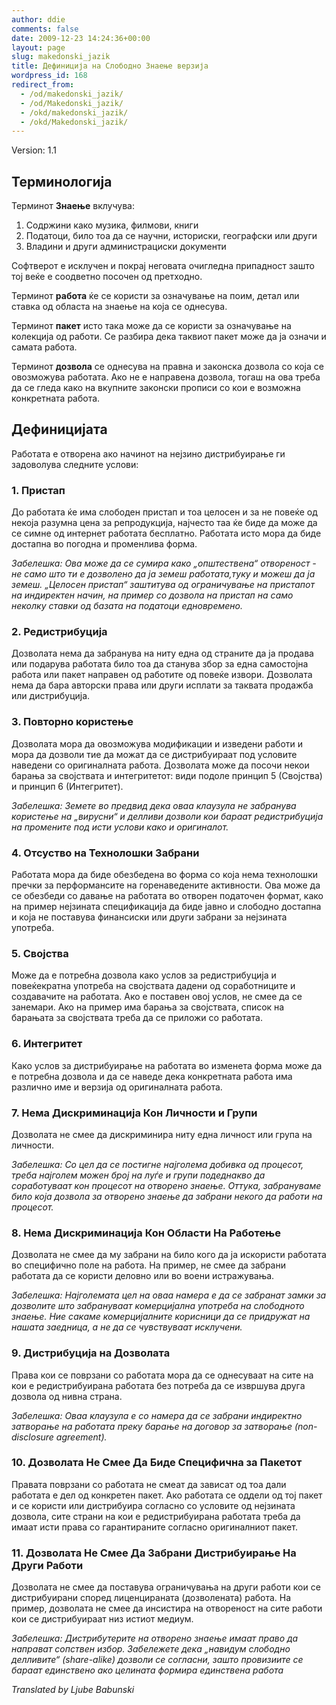 ```yaml
---
author: ddie
comments: false
date: 2009-12-23 14:24:36+00:00
layout: page
slug: makedonski_jazik
title: Дефиниција на Слободно Знаење верзија
wordpress_id: 168
redirect_from:
  - /od/makedonski_jazik/
  - /od/Makedonski_jazik/
  - /okd/makedonski_jazik/
  - /okd/Makedonski_jazik/
---
```


Version: 1.1

## Терминологија 

Терминот **Знаење** вклучува:

   1. Содржини како музика, филмови, книги
   2. Податоци, било тоа да се научни, историски, географски или други
   3. Владини и други администрациски документи

Софтверот е исклучен и покрај неговата очигледна припадност зашто тој веќе е соодветно посочен од претходно.

Терминот **работа** ќе се користи за означување на поим, детал или ставка од областа на знаење на која се однесува.

Терминот **пакет** исто така може да се користи за означување на колекција од работи. Се разбира дека таквиот пакет може да ја означи и самата работа.

Терминот **дозвола** се однесува на правна и законска дозвола со која се овозможува работата. Ако не е направена дозвола, тогаш на ова треба да се гледа како на вкупните законски прописи со кои е возможна конкретната работа.


## Дефиницијата 

Работата е отворена ако начинот на нејзино дистрибуирање ги задоволува следните услови:

### 1. Пристап 

До работата ќе има слободен пристап и тоа целосен и за не повеќе од некоја разумна цена за репродукција, најчесто таа ќе биде да може да се симне од интернет работата бесплатно. Работата исто мора да биде достапна во погодна и променлива форма.

*Забелешка: Ова може да се сумира како „општествена“ отвореност - не само што ти е дозволено да ја земеш работата,туку и можеш да ја земеш. „Целосен пристап“ заштитува од ограничување на пристапот на индиректен начин, на пример со дозвола на пристап на само неколку ставки од базата на податоци едновремено.*

### 2. Редистрибуција 

Дозволата нема да забранува на ниту една од страните да ја продава или подарува работата било тоа да станува збор за една самостојна работа или пакет направен од работите од повеќе извори. Дозволата нема да бара авторски права или други исплати за таквата продажба или дистрибуција.

### 3. Повторно користење 

Дозволата мора да овозможува модификации и изведени работи и мора да дозволи тие да можат да се дистрибуираат под условите наведени со оригиналната работа. Дозволата може да посочи некои барања за својствата и интегритетот: види подоле принцип 5 (Својства) и принцип 6 (Интегритет).

*Забелешка: Земете во предвид дека оваа клаузула не забранува користење на „вирусни“ и делливи дозволи кои бараат редистрибуција на промените под исти услови како и оригиналот.*

### 4. Отсуство на Технолошки Забрани 

Работата мора да биде обезбедена во форма со која нема технолошки пречки за перформансите на  горенаведените активности. Ова може да се обезбеди со давање на работата во отворен податочен формат, како на пример нејзината спецификација да биде јавно и слободно достапна и која не поставува финансиски или други забрани за нејзината употреба.

### 5. Својства 

Може да е потребна дозвола како услов за редистрибуција и повеќекратна употреба на својствата дадени од соработниците и создавачите на работата. Ако е поставен овој услов, не смее да се занемари. Ако на пример има барања за својствата, список на барањата за својствата треба да се приложи со работата.

### 6. Интегритет 

Како услов за дистрибуирање на работата во изменета форма може да е потребна дозвола и да се наведе дека конкретната работа има различно име и верзија од оригиналната работа.

### 7. Нема Дискриминација Кон Личности и Групи 

Дозволата не смее да дискриминира ниту една личност или група на личности.

*Забелешка: Со цел да се постигне најголема добивка од процесот, треба најголем можен број на луѓе и групи подеднакво да соработуваат кон процесот на отворено знаење. Оттука, забрануваме било која дозвола за отворено знаење да забрани некого да работи на процесот.*

### 8. Нема Дискриминација Кон Области На Работење 

Дозволата не смее да му забрани на било кого да ја искористи работата во специфично поле на работа. На пример, не смее да забрани работата да се користи деловно или во воени истражувања.

*Забелешка: Најголемата цел на оваа намера е да се забранат замки за дозволите што забрануваат комерцијална употреба на слободното знаење. Ние сакаме комерцијалните корисници да се придружат на нашата заедница, а не да се чувствуваат исклучени.*

### 9. Дистрибуција на Дозволата 

Права кои се поврзани со работата мора да се однесуваат на сите на кои е редистрибуирана работата без потреба да се извршува друга дозвола од нивна страна.

*Забелешка: Оваа клаузула е со намера да се забрани индиректно затворање на работата преку барање на договор за затворање (non-disclosure agreement).*

### 10. Дозволата Не Смее Да Биде Специфична за Пакетот 

Правата поврзани со работата не смеат да зависат од тоа дали работата е дел од конкретен пакет. Ако работата се оддели од тој пакет и се користи или дистрибуира согласно со условите од нејзината дозвола, сите страни на кои е редистрибуирана работата треба да имаат исти права со гарантираните согласно оригиналниот пакет.

### 11. Дозволата Не Смее Да Забрани Дистрибуирање На Други Работи 

Дозволата не смее да поставува ограничувања на други работи кои се дистрибуирани според лиценцираната (дозволената) работа. На пример, дозволата не смее да инсистира на отвореност на сите работи кои се дистрибуираат низ истиот медиум.

*Забелешка: Дистрибутерите на отворено знаење имаат право да направат сопствен избор. Забележете дека „навидум слободно делливите“ (share-alike) дозволи се согласни, зашто провизиите се бараат единствено ако целината формира единствена работа*

*Translated by Ljube Babunski*


